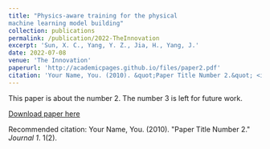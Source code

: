 ```yaml
---
title: "Physics-aware training for the physical
machine learning model building"
collection: publications
permalink: /publication/2022-TheInnovation
excerpt: 'Sun, X. C., Yang, Y. Z., Jia, H., Yang, J.'
date: 2022-07-08
venue: 'The Innovation'
paperurl: 'http://academicpages.github.io/files/paper2.pdf'
citation: 'Your Name, You. (2010). &quot;Paper Title Number 2.&quot; <i>Journal 1</i>. 1(2).'
---
```

This paper is about the number 2. The number 3 is left for future work.

[Download paper here](http://academicpages.github.io/files/paper2.pdf)

Recommended citation: Your Name, You. (2010). "Paper Title Number 2." <i>Journal 1</i>. 1(2).
